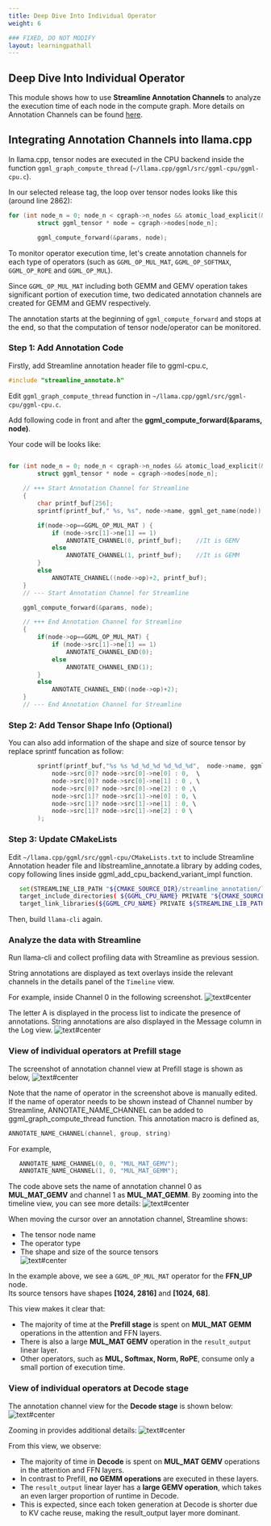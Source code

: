 ```yaml
---
title: Deep Dive Into Individual Operator
weight: 6

### FIXED, DO NOT MODIFY
layout: learningpathall
---
```


## Deep Dive Into Individual Operator

This module shows how to use **Streamline Annotation Channels** to analyze the execution time of each node in the compute graph. More details on Annotation Channels can be found [here](https://developer.arm.com/documentation/101816/9-7/Annotate-your-code/User-space-annotations/Group-and-Channel-annotations?lang=en).

## Integrating Annotation Channels into llama.cpp

In llama.cpp, tensor nodes are executed in the CPU backend inside the function `ggml_graph_compute_thread` (`~/llama.cpp/ggml/src/ggml-cpu/ggml-cpu.c`).  

In our selected release tag, the loop over tensor nodes looks like this (around line 2862):

```c
for (int node_n = 0; node_n < cgraph->n_nodes && atomic_load_explicit(&tp->abort, memory_order_relaxed) != node_n; node_n++) {
        struct ggml_tensor * node = cgraph->nodes[node_n];

        ggml_compute_forward(&params, node);
```

To monitor operator execution time, let's create annotation channels for each type of operators (such as `GGML_OP_MUL_MAT`, `GGML_OP_SOFTMAX`, `GGML_OP_ROPE` and `GGML_OP_MUL`).

Since `GGML_OP_MUL_MAT` including both GEMM and GEMV operation takes significant portion of execution time, two dedicated annotation channels are created for GEMM and GEMV respectively. 

The annotation starts at the beginning of `ggml_compute_forward` and stops at the end, so that the computation of tensor node/operator can be monitored. 

### Step 1: Add Annotation Code 

Firstly, add Streamline annotation header file to ggml-cpu.c,

```c
#include "streamline_annotate.h" 
```

Edit `ggml_graph_compute_thread` function in `~/llama.cpp/ggml/src/ggml-cpu/ggml-cpu.c`. 

Add following code in front and after the **ggml_compute_forward(&params, node)**. 

Your code will be looks like:

```c

for (int node_n = 0; node_n < cgraph->n_nodes && atomic_load_explicit(&tp->abort, memory_order_relaxed) != node_n; node_n++) {
        struct ggml_tensor * node = cgraph->nodes[node_n];
        
    // +++ Start Annotation Channel for Streamline
    {
        char printf_buf[256];
        sprintf(printf_buf," %s, %s", node->name, ggml_get_name(node)); 

        if(node->op==GGML_OP_MUL_MAT ) {
            if (node->src[1]->ne[1] == 1)
                ANNOTATE_CHANNEL(0, printf_buf);    //It is GEMV
            else    
                ANNOTATE_CHANNEL(1, printf_buf);    //It is GEMM
        }
        else
            ANNOTATE_CHANNEL((node->op)+2, printf_buf);
    }
    // --- Start Annotation Channel for Streamline

    ggml_compute_forward(&params, node);

    // +++ End Annotation Channel for Streamline
    {
        if(node->op==GGML_OP_MUL_MAT) {
            if (node->src[1]->ne[1] == 1)
                ANNOTATE_CHANNEL_END(0);
            else
                ANNOTATE_CHANNEL_END(1);
        }
        else
            ANNOTATE_CHANNEL_END((node->op)+2);
    }
    // --- End Annotation Channel for Streamline
```

### Step 2: Add Tensor Shape Info (Optional) 

You can also add information of the shape and size of source tensor by replace sprintf funcation as follow:

```c
        sprintf(printf_buf,"%s %s %d_%d_%d %d_%d_%d",  node->name, ggml_get_name(node), \
            node->src[0]? node->src[0]->ne[0] : 0,  \
            node->src[0]? node->src[0]->ne[1] : 0 , \
            node->src[0]? node->src[0]->ne[2] : 0 ,\
            node->src[1]? node->src[1]->ne[0] : 0, \
            node->src[1]? node->src[1]->ne[1] : 0, \
            node->src[1]? node->src[1]->ne[2] : 0 \
        ); 
```

### Step 3: Update CMakeLists 

Edit `~/llama.cpp/ggml/src/ggml-cpu/CMakeLists.txt` to include Streamline Annotation header file and libstreamline_annotate.a library by adding codes, copy following lines inside ggml_add_cpu_backend_variant_impl function.

```bash
   set(STREAMLINE_LIB_PATH "${CMAKE_SOURCE_DIR}/streamline_annotation/libstreamline_annotate.a")
   target_include_directories( ${GGML_CPU_NAME} PRIVATE "${CMAKE_SOURCE_DIR}/streamline_annotation")
   target_link_libraries(${GGML_CPU_NAME} PRIVATE ${STREAMLINE_LIB_PATH} )
```

Then, build `llama-cli` again.

### Analyze the data with Streamline

Run llama-cli and collect profiling data with Streamline as previous session.

String annotations are displayed as text overlays inside the relevant channels in the details panel of the `Timeline` view.

For example, inside Channel 0 in the following screenshot. 
![text#center](images/deep_dive_1.png "Figure 16. Annotation Channel")

The letter A is displayed in the process list to indicate the presence of annotations. 
String annotations are also displayed in the Message column in the Log view.
![text#center](images/deep_dive_2.png "Figure 17. Annotation log")


### View of individual operators at Prefill stage

The screenshot of annotation channel view at Prefill stage is shown as below,
![text#center](images/prefill_annotation_channel.png "Figure 18. Annotation Channel at Prefill stage")

Note that the name of operator in the screenshot above is manually edited. If the name of operator needs to be shown instead of Channel number by Streamline, ANNOTATE_NAME_CHANNEL can be added to ggml_graph_compute_thread function. 
This annotation macro is defined as,  

```c
ANNOTATE_NAME_CHANNEL(channel, group, string)
```

For example, 
```c
   ANNOTATE_NAME_CHANNEL(0, 0, "MUL_MAT_GEMV");
   ANNOTATE_NAME_CHANNEL(1, 0, "MUL_MAT_GEMM"); 
```

The code above sets the name of annotation channel 0 as **MUL_MAT_GEMV** and channel 1 as **MUL_MAT_GEMM**.
By zooming into the timeline view, you can see more details:
![text#center](images/prefill_annotation_channel_2.png "Figure 19. Annotation Channel at Prefill stage")


When moving the cursor over an annotation channel, Streamline shows:  
- The tensor node name  
- The operator type  
- The shape and size of the source tensors  
![text#center](images/prefill_annotation_channel_3.png "Figure 20. Annotation Channel Zoom in")

In the example above, we see a `GGML_OP_MUL_MAT` operator for the **FFN_UP** node.  
Its source tensors have shapes **[1024, 2816]** and **[1024, 68]**.  

This view makes it clear that:  
- The majority of time at the **Prefill stage** is spent on **MUL_MAT GEMM** operations in the attention and FFN layers.  
- There is also a large **MUL_MAT GEMV** operation in the `result_output` linear layer.  
- Other operators, such as **MUL, Softmax, Norm, RoPE**, consume only a small portion of execution time.

### View of individual operators at Decode stage
The annotation channel view for the **Decode stage** is shown below:
![text#center](images/decode_annotation_channel.png "Figure 21. Annotation Channel at Decode stage")

Zooming in provides additional details:
![text#center](images/decode_annotation_channel_2.png "Figure 22. Annotation Channel string")

From this view, we observe:  
- The majority of time in **Decode** is spent on **MUL_MAT GEMV** operations in the attention and FFN layers.  
- In contrast to Prefill, **no GEMM operations** are executed in these layers.  
- The `result_output` linear layer has a **large GEMV operation**, which takes an even larger proportion of runtime in Decode.  
- This is expected, since each token generation at Decode is shorter due to KV cache reuse, making the result_output layer more dominant.  
